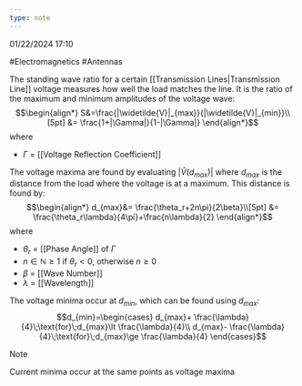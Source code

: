 ```yaml
---
type: note
---
```

01/22/2024 17:10

  #Electromagnetics #Antennas 

The standing wave ratio for a certain [[Transmission Lines|Transmission Line]] voltage measures how well the load matches the line. It is the ratio of the maximum and minimum amplitudes of the voltage wave:
$$\begin{align*}
S&=\frac{|\widetilde{V}|_{max}}{|\widetilde{V}|_{min}}\\[5pt]
&= \frac{1+|\Gamma|}{1-|\Gamma|}
\end{align*}$$
where
- $\Gamma$ = [[Voltage Reflection Coefficient]]

The voltage maxima are found by evaluating $|\widetilde{V}(d_{max})|$ where $d_{max}$ is the distance from the load where the voltage is at a maximum. This distance is found by:
$$\begin{align*}
d_{max}&= \frac{\theta_r+2n\pi}{2\beta}\\[5pt]
&= \frac{\theta_r\lambda}{4\pi}+\frac{n\lambda}{2}
\end{align*}$$
where
- $\theta_r$ = [[Phase Angle]] of $\Gamma$ 
- $n\in\mathbb{N}\ge 1$ if $\theta_r<0$, otherwise $n\ge 0$ 
- $\beta$ = [[Wave Number]]
- $\lambda$ = [[Wavelength]]

The voltage minima occur at $d_{min}$, which can be found using $d_{max}$:
$$d_{min}=\begin{cases}
d_{max}+ \frac{\lambda}{4}\;\text{for}\;d_{max}\lt \frac{\lambda}{4}\\
d_{max}- \frac{\lambda}{4}\;\text{for}\;d_{max}\ge \frac{\lambda}{4}
\end{cases}$$
>[!note]
>Current minima occur at the same points as voltage maxima

